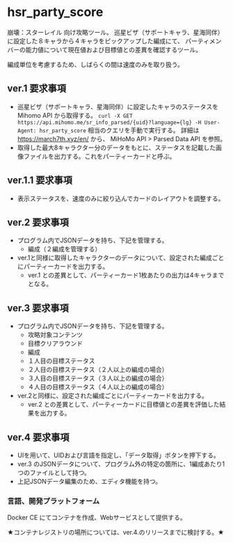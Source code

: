 # hsr_party_score

崩壊：スターレイル 向け攻略ツール。
巡星ビザ（サポートキャラ、星海同伴）に設定した８キャラから４キャラをピックアップした編成にて、
パーティメンバーの能力値について現在値および目標値との差異を確認するツール。

編成単位を考慮するため、しばらくの間は速度のみを取り扱う。

## ver.1 要求事項

* 巡星ビザ（サポートキャラ、星海同伴）に設定したキャラのステータスを Mihomo API から取得する。
  `curl -X GET https://api.mihomo.me/sr_info_parsed/{uid}?language={lg} -H User-Agent: hsr_party_score` 相当のクエリを手動で実行する。
  詳細は https://march7th.xyz/en/ から、 MiHoMo API > Parsed Data API を参照。
* 取得した最大8キャラクター分のデータをもとに、ステータスを記載した画像ファイルを出力する。これをパーティーカードと呼ぶ。

## ver.1.1 要求事項

* 表示ステータスを、速度のみに絞り込んでカードのレイアウトを調整する。

## ver.2 要求事項

* プログラム内でJSONデータを持ち、下記を管理する。
  * 編成（２編成を管理する）
* ver.1と同様に取得したキャラクターのデータについて、設定された編成ごとにパーティーカードを出力する。
  * ver.1 との差異として、パーティーカード1枚あたりの出力は4キャラまでとなる。

## ver.3 要求事項

* プログラム内でJSONデータを持ち、下記を管理する。
  * 攻略対象コンテンツ
  * 目標クリアラウンド
  * 編成
  * １人目の目標ステータス
  * ２人目の目標ステータス（２人以上の編成の場合）
  * ３人目の目標ステータス（３人以上の編成の場合）
  * ４人目の目標ステータス（４人以上の編成の場合）
* ver.2と同様に、設定された編成ごとにパーティーカードを出力する。
  * ver.2 との差異として、パーティーカードに目標値との差異を評価した結果を出力する。

## ver.4 要求事項

* UIを用いて、UIDおよび言語を指定し、「データ取得」ボタンを押下する。
* ver.3 のJSONデータについて、プログラム外の特定の箇所に、1編成あたり1つのファイルとして持つ。
* 上記JSONデータ編集のため、エディタ機能を持つ。

### 言語、開発プラットフォーム

Docker CE にてコンテナを作成、Webサービスとして提供する。

★コンテナレジストリの場所については、ver.4.のリリースまでに検討する。★

